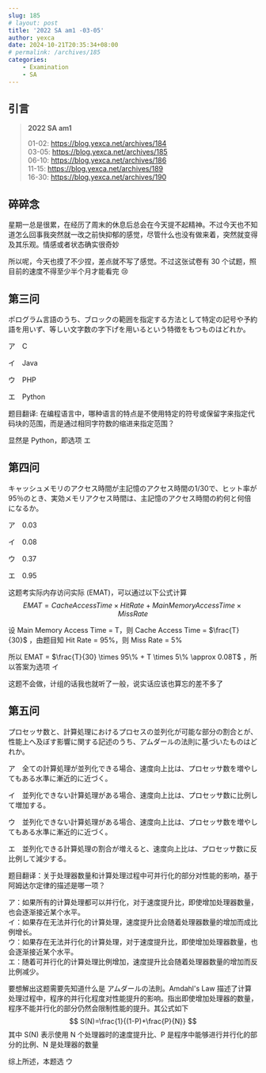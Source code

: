```yaml
---
slug: 185
# layout: post
title: '2022 SA am1 -03-05'
author: yexca
date: 2024-10-21T20:35:34+08:00
# permalink: /archives/185
categories:
    - Examination
    - SA
---  
```


## 引言

> **2022 SA am1**
>
> 01-02: <https://blog.yexca.net/archives/184>  
> 03-05: <https://blog.yexca.net/archives/185>  
> 06-10: <https://blog.yexca.net/archives/186>  
> 11-15: <https://blog.yexca.net/archives/189>  
> 16-30: <https://blog.yexca.net/archives/190>

## 碎碎念

星期一总是很累，在经历了周末的休息后总会在今天提不起精神。不过今天也不知道怎么回事我突然就一改之前快抑郁的感觉，尽管什么也没有做来着，突然就变得及其乐观。情感或者状态确实很奇妙

所以呢，今天也摸了不少捏，差点就不写了感觉。不过这张试卷有 30 个试题，照目前的速度不得至少半个月才能看完 :cry:

## 第三问

ポログラム言語のうち、ブロックの範囲を指定する方法として特定の記号や予約語を用いず、等しい文字数の字下げを用いるという特徴をもつものはどれか。

ア　C

イ　Java

ウ　PHP

エ　Python

题目翻译: 在编程语言中，哪种语言的特点是不使用特定的符号或保留字来指定代码块的范围，而是通过相同字符数的缩进来指定范围？

显然是 Python，即选项 エ

## 第四问

キャッシュメモリのアクセス時間が主記憶のアクセス時間の1/30で、ヒット率が95％のとき、実効メモリアクセス時間は、主記憶のアクセス時間の約何と何倍になるか。

ア　0.03

イ　0.08

ウ　0.37

エ　0.95

这题考实际内存访问实际 (EMAT)，可以通过以下公式计算
$$
EMAT = Cache Access Time \times Hit Rate + Main Memory Access Time \times Miss Rate
$$


设 Main Memory Access Time = T，则 Cache Access Time = $\frac{T}{30}$ ，由题目知 Hit Rate = 95%，则 Miss Rate = 5%

所以 EMAT = $\frac{T}{30} \times 95\% + T \times 5\% \approx 0.08T$ ，所以答案为选项 イ

 这题不会做，计组的话我也就听了一般，说实话应该也算忘的差不多了

## 第五问

プロセッサ数と、計算処理におけるプロセスの並列化が可能な部分の割合とが、性能上へ及ぼす影響に関する記述のうち、アムダールの法則に基づいたものはどれか。

ア　全ての計算処理が並列化できる場合、速度向上比は、プロセッサ数を増やしてもある水準に漸近的に近づく。

イ　並列化できない計算処理がある場合、速度向上比は、プロセッサ数に比例して増加する。

ウ　並列化できない計算処理がある場合、速度向上比は、プロセッサ数を増やしてもある水準に漸近的に近づく。

エ　並列化できる計算処理の割合が増えると、速度向上比は、プロセッサ数に反比例して減少する。

题目翻译：关于处理器数量和计算处理过程中可并行化的部分对性能的影响，基于阿姆达尔定律的描述是哪一项？

ア：如果所有的计算处理都可以并行化，对于速度提升比，即使增加处理器数量，也会逐渐接近某个水平。  
イ：如果存在无法并行化的计算处理，速度提升比会随着处理器数量的增加而成比例增长。  
ウ：如果存在无法并行化的计算处理，对于速度提升比，即使增加处理器数量，也会逐渐接近某个水平。  
エ：随着可并行化的计算处理比例增加，速度提升比会随着处理器数量的增加而反比例减少。

要想解出这题需要先知道什么是 アムダールの法則。Amdahl's Law 描述了计算处理过程中，程序的并行化程度对性能提升的影响。指出即使增加处理器的数量，程序不能并行化的部分仍然会限制性能的提升。其公式如下
$$
S(N)=\frac{1}{(1-P)+\frac{P}{N}}
$$
其中 S(N) 表示使用 N 个处理器时的速度提升比、P 是程序中能够进行并行化的部分的比例、N 是处理器的数量

综上所述，本题选 ウ